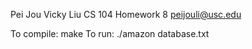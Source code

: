 Pei Jou Vicky Liu 
CS 104 Homework 8
peijouli@usc.edu

To compile: make 
To run: ./amazon database.txt



